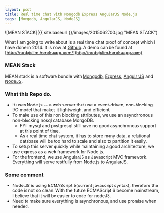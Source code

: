 ```yaml
---
layout: post
title: Real time chat with Mongodb Express AngularJS Node.js
tags: [Mongodb, AngularJS, NodeJS]
---
```


![MEAN STACK]({{ site.baseurl }}/images/2015062700.jpg "MEAN STACK")

What I am going to write about is a real time chat proof of concept which I have done in 2014. It is now at
[Github](https://github.com/nghenglim/nodejslim). A demo can be found at [http://nodejslim.herokuapp.com/](http://nodejslim.herokuapp.com)

### MEAN Stack

MEAN stack is a software bundle with [Mongodb](https://www.mongodb.org/), [Express](http://expressjs.com/),
[AngularJS](https://angularjs.org/) and [NodeJS](https://nodejs.org/).

### What this Repo do.

- It uses Node.js -- a web server that use a event-driven, non-blocking I/O model that makes it lightweight and efficient.
- To make use of this non blocking attributes, we use an asynchronous non-blocking nosql database MongoDB.
  - FYI, mysql and postgresql still have no good asynchronous support at this point of time.
  - As a real time chat system, it has to store many data, a relational database will be too hard to scale and also to partition it easily.
- To setup this server quickly while maintaining a good architecture, we use express as a web framework for Node.js.
- For the frontend, we use AngularJS as Javascript MVC framework. Everything will serve restfully from Node.js to AngularJS.

### Some comment

- Node.JS is using ECMAScript 5(current javascript syntax), therefore the code is not so clean. With the future ECMAScript 6 become mainstream,
I believe that it will be easier to code for nodeJS.
- Need to make sure everything is asynchronous, and use promise when needed.
